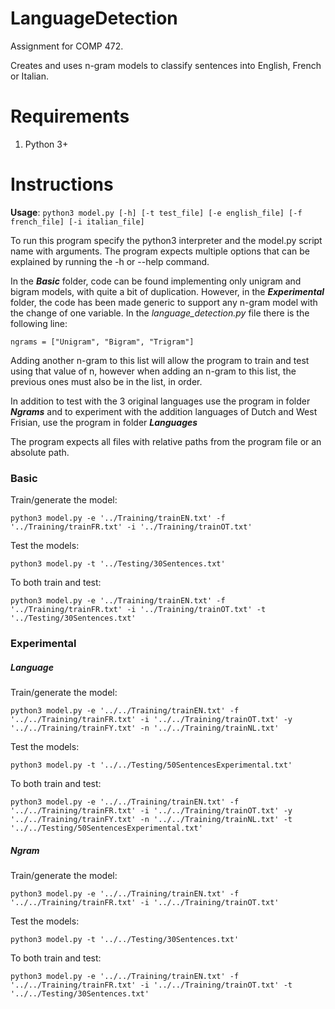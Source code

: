 # LanguageDetection

Assignment for COMP 472.

Creates and uses n-gram models to classify sentences into English, French or Italian.

# Requirements
1. Python 3+

# Instructions

**Usage**: `python3 model.py [-h] [-t test_file] [-e english_file] [-f french_file] [-i italian_file]`

To run this program specify the python3 interpreter and the model.py script name with arguments. The program
expects multiple options that can be explained by running the -h or --help command.

In the **_Basic_** folder, code can be found implementing only unigram and bigram models, with quite a bit of duplication. 
However, in the **_Experimental_** folder, the code has been made generic to support any n-gram model with the change
of one variable. In the _language_detection.py_ file there is the following line:

`ngrams = ["Unigram", "Bigram", "Trigram"]`

Adding another n-gram to this list will allow the program to train and test using that value of n, 
however when adding an n-gram to this list, the previous ones must also be in the list, in order. 

In addition to test with the 3 original languages use the program in folder **_Ngrams_** and to experiment with the
addition languages of Dutch and West Frisian, use the program in folder **_Languages_**

The program expects all files with relative paths from the program file or an absolute path.

### Basic

Train/generate the model:

`python3 model.py -e '../Training/trainEN.txt' -f '../Training/trainFR.txt' -i '../Training/trainOT.txt'`

Test the models:

`python3 model.py -t '../Testing/30Sentences.txt'`

To both train and test:

`python3 model.py -e '../Training/trainEN.txt' -f '../Training/trainFR.txt' -i '../Training/trainOT.txt' -t '../Testing/30Sentences.txt'`

### Experimental

##### Language

Train/generate the model:

`python3 model.py -e '../../Training/trainEN.txt' -f '../../Training/trainFR.txt' -i '../../Training/trainOT.txt' -y '../../Training/trainFY.txt' -n '../../Training/trainNL.txt'`

Test the models:

`python3 model.py -t '../../Testing/50SentencesExperimental.txt'`

To both train and test:

`python3 model.py -e '../../Training/trainEN.txt' -f '../../Training/trainFR.txt' -i '../../Training/trainOT.txt' -y '../../Training/trainFY.txt' -n '../../Training/trainNL.txt' -t '../../Testing/50SentencesExperimental.txt'`

##### Ngram

Train/generate the model:

`python3 model.py -e '../../Training/trainEN.txt' -f '../../Training/trainFR.txt' -i '../../Training/trainOT.txt'`

Test the models:

`python3 model.py -t '../../Testing/30Sentences.txt'`

To both train and test:

`python3 model.py -e '../../Training/trainEN.txt' -f '../../Training/trainFR.txt' -i '../../Training/trainOT.txt' -t '../../Testing/30Sentences.txt'`
